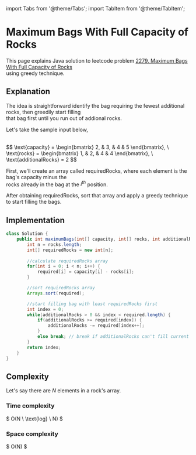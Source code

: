 import Tabs from '@theme/Tabs';
import TabItem from '@theme/TabItem';



#  Maximum Bags With Full Capacity of Rocks

This page explains Java solution to leetcode problem [2279. Maximum Bags With Full Capacity of Rocks](https://leetcode.com/problems/maximum-bags-with-full-capacity-of-rocks/) \
using greedy technique.





## Explanation 

The idea is straightforward identify the bag requiring the fewest additional rocks, then greedily start filling \
that bag first until you run out of addional rocks.


Let's take the sample input below,

<br />
$$
\text{capacity} = \begin{bmatrix}
2, & 3, & 4 & 5
\end{bmatrix}, \
\text{rocks} = \begin{bmatrix}
1, & 2, & 4 & 4
\end{bmatrix}, 
\  \text{additionalRocks} = 2
$$
<br />

First, we'll create an array called $\text{requiredRocks}$, where each element is the bag's capacity minus the \
rocks already in the bag at the $i^{th}$ position.

After obtaining $\text{requiredRocks}$, sort that array and apply a greedy technique to start filling the bags.

## Implementation
<Tabs>
  <TabItem value="Java" label="Java" default>

```java
class Solution {
    public int maximumBags(int[] capacity, int[] rocks, int additionalRocks) {
        int n = rocks.length;
        int[] requiredRocks = new int[n];
				
        //calculate requiredRocks array 
        for(int i = 0; i < n; i++) {
            required[i] = capacity[i] - rocks[i];
        }

        //sort requiredRocks array
        Arrays.sort(required);

        //start filling bag with least requiredRocks first 
        int index = 0;
        while(additionalRocks > 0 && index < required.length) {
            if(additionalRocks >= required[index]) {
                additionalRocks -= required[index++];
            }
            else break; // break if additionalRocks can't fill current bag
        }
        return index;
    }
}
```
</TabItem>
</Tabs>








## Complexity 

Let's say there are $N$ elements in a rock's array.

### Time complexity 
$
O(N \ \text{log} \ N)
$

### Space complexity
$
O(N)
$
